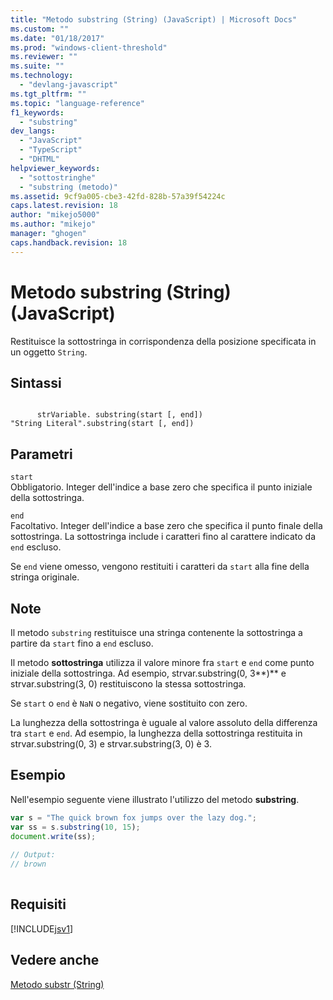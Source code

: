 ```yaml
---
title: "Metodo substring (String) (JavaScript) | Microsoft Docs"
ms.custom: ""
ms.date: "01/18/2017"
ms.prod: "windows-client-threshold"
ms.reviewer: ""
ms.suite: ""
ms.technology: 
  - "devlang-javascript"
ms.tgt_pltfrm: ""
ms.topic: "language-reference"
f1_keywords: 
  - "substring"
dev_langs: 
  - "JavaScript"
  - "TypeScript"
  - "DHTML"
helpviewer_keywords: 
  - "sottostringhe"
  - "substring (metodo)"
ms.assetid: 9cf9a005-cbe3-42fd-828b-57a39f54224c
caps.latest.revision: 18
author: "mikejo5000"
ms.author: "mikejo"
manager: "ghogen"
caps.handback.revision: 18
---
```

# Metodo substring (String) (JavaScript)
Restituisce la sottostringa in corrispondenza della posizione specificata in un oggetto `String`.  
  
## Sintassi  
  
```  
  
      strVariable. substring(start [, end])  
"String Literal".substring(start [, end])   
```  
  
## Parametri  
 `start`  
 Obbligatorio.  Integer dell'indice a base zero che specifica il punto iniziale della sottostringa.  
  
 `end`  
 Facoltativo.  Integer dell'indice a base zero che specifica il punto finale della sottostringa.  La sottostringa include i caratteri fino al carattere indicato da `end` escluso.  
  
 Se `end` viene omesso, vengono restituiti i caratteri da `start` alla fine della stringa originale.  
  
## Note  
 Il metodo `substring` restituisce una stringa contenente la sottostringa a partire da `start` fino a `end` escluso.  
  
 Il metodo **sottostringa** utilizza il valore minore fra `start` e `end` come punto iniziale della sottostringa.  Ad esempio, strvar.substring\(0, 3**\)** e strvar.substring\(3, 0\) restituiscono la stessa sottostringa.  
  
 Se `start` o `end` è `NaN` o negativo, viene sostituito con zero.  
  
 La lunghezza della sottostringa è uguale al valore assoluto della differenza tra `start` e `end`.  Ad esempio, la lunghezza della sottostringa restituita in strvar.substring\(0, 3\) e strvar.substring\(3, 0\) è 3.  
  
## Esempio  
 Nell'esempio seguente viene illustrato l'utilizzo del metodo **substring**.  
  
```javascript  
var s = "The quick brown fox jumps over the lazy dog.";  
var ss = s.substring(10, 15);  
document.write(ss);  
  
// Output:  
// brown  
  
```  
  
## Requisiti  
 [!INCLUDE[jsv1](../../javascript/misc/includes/jsv1-md.md)]  
  
## Vedere anche  
 [Metodo substr \(String\)](../../javascript/reference/substr-method-string-javascript.md)